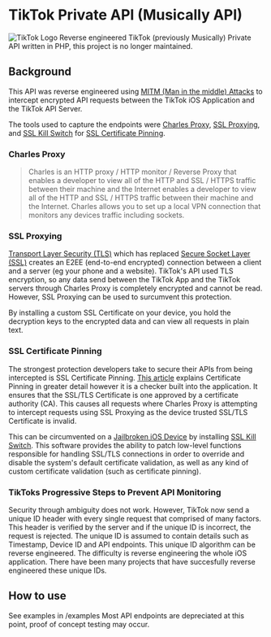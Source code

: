 # TikTok Private API (Musically API)
![TikTok Logo](https://i.imgur.com/JArtreY.png "TikTok Private API")
Reverse engineered TikTok (previously Musically) Private API written in PHP, this project is no longer maintained.

## Background
This API was reverse engineered using [MITM (Man in the middle) Attacks](https://en.wikipedia.org/wiki/Man-in-the-middle_attack) to intercept encrypted API requests between the TikTok iOS Application and the TikTok API Server.

The tools used to capture the endpoints were [Charles Proxy](https://charlesproxy.com), [SSL Proxying](https://www.charlesproxy.com/documentation/proxying/ssl-proxying/), and [SSL Kill Switch](https://github.com/nabla-c0d3/ssl-kill-switch2) for [SSL Certificate Pinning](https://www.digicert.com/dc/blog/certificate-pinning-what-is-certificate-pinning/).

### Charles Proxy
> Charles is an HTTP proxy / HTTP monitor / Reverse Proxy that enables a developer to view all of the HTTP and SSL / HTTPS traffic between their machine and the Internet enables a developer to view all of the HTTP and SSL / HTTPS traffic between their machine and the Internet.
Charles allows you to set up a local VPN connection that monitors any devices traffic including sockets.

### SSL Proxying
[Transport Layer Security (TLS)](https://en.wikipedia.org/wiki/Transport_Layer_Security) which has replaced [Secure Socket Layer (SSL)](https://en.wikipedia.org/wiki/Transport_Layer_Security) creates an E2EE (end-to-end encrypted) connection between a client and a server (eg your phone and a website).
TikTok's API used TLS encryption, so any data send between the TikTok App and the TikTok servers through Charles Proxy is completely encrypted and cannot be read.
However, SSL Proxying can be used to surcumvent this protection.

By installing a custom SSL Certificate on your device, you hold the decryption keys to the encrypted data and can view all requests in plain text.

### SSL Certificate Pinning
The strongest protection developers take to secure their APIs from being intercepted is SSL Certificate Pinning.
[This article](https://www.digicert.com/dc/blog/certificate-pinning-what-is-certificate-pinning/ "Certificate Pinning Article") explains Certificate Pinning in greater detail however it is a checker built into the application. It ensures that the SSL/TLS Certificate is one approved by a certificate authority (CA). This causes all requests where Charles Proxy is attempting to intercept requests using SSL Proxying as the device trusted SSL/TLS Certificate is invalid.

This can be circumvented on a [Jailbroken iOS Device](https://en.wikipedia.org/wiki/IOS_jailbreaking) by installing [SSL Kill Switch](https://github.com/nabla-c0d3/ssl-kill-switch2). This software provides the ability to patch low-level functions responsible for handling SSL/TLS connections in order to override and disable the system's default certificate validation, as well as any kind of custom certificate validation (such as certificate pinning).

### TikToks Progressive Steps to Prevent API Monitoring
Security through ambiguity does not work. However, TikTok now send a unique ID header with every single request that comprised of many factors. This header is verified by the server and if the unique ID is incorrect, the request is rejected. The unique ID is assumed to contain details such as Timestamp, Device ID and API endpoints. This unique ID algorithm can be reverse engineered. The difficulty is reverse engineering the whole iOS application. There have been many projects that have succesfully reverse engineered these unique IDs. 

## How to use
See examples in /examples
Most API endpoints are depreciated at this point, proof of concept testing may occur.

